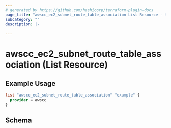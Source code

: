 ```yaml
---
# generated by https://github.com/hashicorp/terraform-plugin-docs
page_title: "awscc_ec2_subnet_route_table_association List Resource - terraform-provider-awscc"
subcategory: ""
description: |-
  
---
```


# awscc_ec2_subnet_route_table_association (List Resource)



## Example Usage

```terraform
list "awscc_ec2_subnet_route_table_association" "example" {
  provider = awscc
}
```

<!-- schema generated by tfplugindocs -->
## Schema
